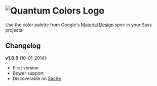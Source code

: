 ![Quantum Colors Logo](https://www.dropbox.com/s/tyyjfiltnrp2n99/quantum-colors-logo.png)
==============

Use the color palette from Google's [Material Design](http://www.google.com/design/spec/style/color.html#color-ui-color-palette) spec in your Sass projects.

## Changelog
**v1.0.0** (10-01-2014):
* First version
* Bower support
* Discoverable on [Sache](http://sache.in)